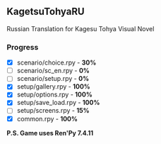 ## KagetsuTohyaRU
Russian Translation for Kagesu Tohya Visual Novel
### Progress

 - [x] scenario/choice.rpy - **30%**
 - [ ] scenario/sc_en.rpy - **0%**
 - [ ] scenario/setup.rpy - **0%**
 - [x] setup/gallery.rpy - **100%**
 - [x] setup/options.rpy - **100%**
 - [x] setup/save_load.rpy - **100%**
 - [ ] setup/screens.rpy - **15%**
 - [x] common.rpy - **100%**

**P.S. Game uses Ren'Py 7.4.11**
